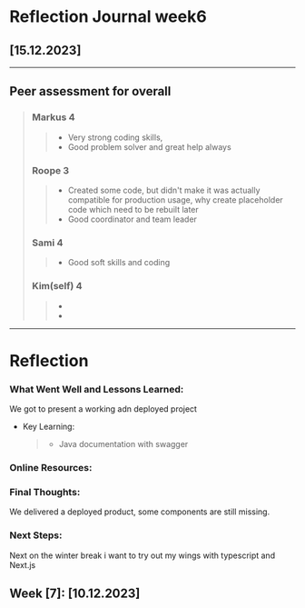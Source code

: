 # Reflection Journal week6

## [15.12.2023]

---

## Peer assessment for overall

> ### Markus 4
>
> > - Very strong coding skills,
> > - Good problem solver and great help always
>
> ### Roope 3
>
> > - Created some code, but didn't make it was actually compatible for production usage, why create placeholder code which need to be rebuilt later
> > - Good coordinator and team leader
>
> ### Sami 4
>
> > - Good soft skills and coding
>
> ### Kim(self) 4
>
> > -
> > -

---

# Reflection


### What Went Well and Lessons Learned:

We got to present a working adn deployed project


- Key Learning:
  > - Java documentation with swagger

### Online Resources:

### Final Thoughts:

We delivered a deployed product, some components are still missing.

### Next Steps:

Next on the winter break i want to try out my wings with typescript and Next.js

## Week [7]: [10.12.2023]
